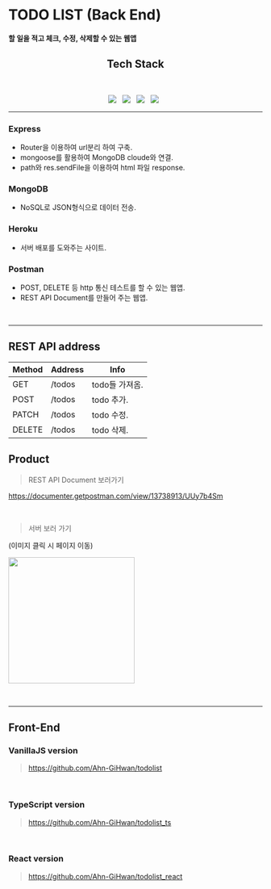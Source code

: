 # TODO LIST (Back End)

**할 일을 적고 체크, 수정, 삭제할 수 있는 웹앱**

<h2 align="center"><b> Tech Stack </b></h2>
</br>
<p align="center">
<img src="https://img.shields.io/badge/Express-000000?style=flat-square&logo=Express&logoColor=white"/></a> &nbsp
<img src="https://img.shields.io/badge/MongoDB-47A248?style=flat-square&logo=MongoDB&logoColor=white"/></a> &nbsp
<img src="https://img.shields.io/badge/Heroku-430098?style=flat-square&logo=Heroku&logoColor=white"/></a> &nbsp
<img src="https://img.shields.io/badge/Postman-FF6C37?style=flat-square&logo=Postman&logoColor=white"/></a> &nbsp
<hr>

### Express

- Router을 이용하여 url분리 하여 구축.
- mongoose를 활용하여 MongoDB cloude와 연결.
- path와 res.sendFile을 이용하여 html 파일 response.

### MongoDB

- NoSQL로 JSON형식으로 데이터 전송.

### Heroku

- 서버 배포를 도와주는 사이트.

### Postman

- POST, DELETE 등 http 통신 테스트를 할 수 있는 웹앱.
- REST API Document를 만들어 주는 웹앱.

<br>
<hr>

## REST API address

| Method | Address | Info           |
| ------ | ------- | -------------- |
| GET    | /todos  | todo들 가져옴. |
| POST   | /todos  | todo 추가.     |
| PATCH  | /todos  | todo 수정.     |
| DELETE | /todos  | todo 삭제.     |

## Product

> REST API Document 보러가기

https://documenter.getpostman.com/view/13738913/UUy7b4Sm

<br>

> 서버 보러 가기

(이미지 클릭 시 페이지 이동)

[<img src="https://images.velog.io/images/ahngh/post/a88b5d36-b117-4cbc-b48e-5f037c1ff9f9/%E1%84%89%E1%85%B3%E1%84%8F%E1%85%B3%E1%84%85%E1%85%B5%E1%86%AB%E1%84%89%E1%85%A3%E1%86%BA%202021-10-09%20%E1%84%8B%E1%85%A9%E1%84%92%E1%85%AE%208.34.28.png" width="250">](https://skytodo-express.herokuapp.com/)

<br>
<hr>

## Front-End

### VanillaJS version

> https://github.com/Ahn-GiHwan/todolist

<br>

### TypeScript version

> https://github.com/Ahn-GiHwan/todolist_ts

<br>

### React version

> https://github.com/Ahn-GiHwan/todolist_react
